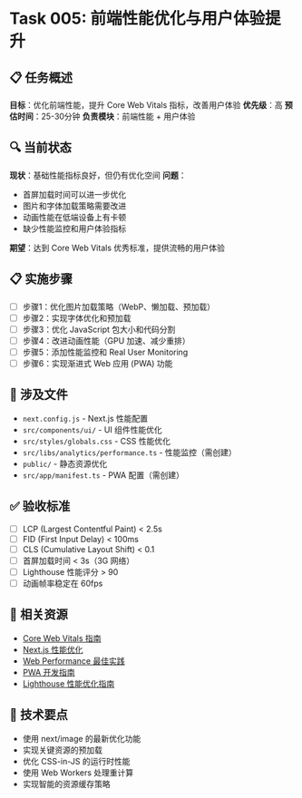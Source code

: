 # Task 005: 前端性能优化与用户体验提升

## 📋 任务概述
**目标**：优化前端性能，提升 Core Web Vitals 指标，改善用户体验
**优先级**：高
**预估时间**：25-30分钟
**负责模块**：前端性能 + 用户体验

## 🔍 当前状态
**现状**：基础性能指标良好，但仍有优化空间
**问题**：
- 首屏加载时间可以进一步优化
- 图片和字体加载策略需要改进
- 动画性能在低端设备上有卡顿
- 缺少性能监控和用户体验指标

**期望**：达到 Core Web Vitals 优秀标准，提供流畅的用户体验

## 📋 实施步骤
- [ ] 步骤1：优化图片加载策略（WebP、懒加载、预加载）
- [ ] 步骤2：实现字体优化和预加载
- [ ] 步骤3：优化 JavaScript 包大小和代码分割
- [ ] 步骤4：改进动画性能（GPU 加速、减少重排）
- [ ] 步骤5：添加性能监控和 Real User Monitoring
- [ ] 步骤6：实现渐进式 Web 应用 (PWA) 功能

## 📁 涉及文件
- `next.config.js` - Next.js 性能配置
- `src/components/ui/` - UI 组件性能优化
- `src/styles/globals.css` - CSS 性能优化
- `src/libs/analytics/performance.ts` - 性能监控（需创建）
- `public/` - 静态资源优化
- `src/app/manifest.ts` - PWA 配置（需创建）

## ✅ 验收标准
- [ ] LCP (Largest Contentful Paint) < 2.5s
- [ ] FID (First Input Delay) < 100ms
- [ ] CLS (Cumulative Layout Shift) < 0.1
- [ ] 首屏加载时间 < 3s（3G 网络）
- [ ] Lighthouse 性能评分 > 90
- [ ] 动画帧率稳定在 60fps

## 🔗 相关资源
- [Core Web Vitals 指南](https://web.dev/vitals/)
- [Next.js 性能优化](https://nextjs.org/docs/advanced-features/measuring-performance)
- [Web Performance 最佳实践](https://web.dev/fast/)
- [PWA 开发指南](https://web.dev/progressive-web-apps/)
- [Lighthouse 性能优化指南](https://developers.google.com/web/tools/lighthouse)

## 🎯 技术要点
- 使用 next/image 的最新优化功能
- 实现关键资源的预加载
- 优化 CSS-in-JS 的运行时性能
- 使用 Web Workers 处理重计算
- 实现智能的资源缓存策略
